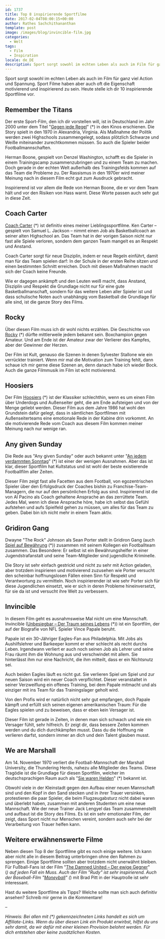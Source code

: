 ```yaml
---
id: 1737
title: Top 8 inspirierende Sportfilme
date: 2017-02-04T08:00:15+00:00
author: Rathes Sachchithananthan
template: post
image: /images/blog/invincible-film.jpg
categories:
  - Welt
tags:
  - Film
  - Inspiration
locale: de_DE
description: Sport sorgt sowohl im echten Leben als auch im Film für ganz viel Action und Spannung. Sport Filme haben aber auch oft die Eigenschaft motivierend und inspirierend zu sein. Heute stelle ich dir 10 inspirierende Sportfilme vor.
---
```


Sport sorgt sowohl im echten Leben als auch im Film für ganz viel Action und Spannung. Sport Filme haben aber auch oft die Eigenschaft motivierend und inspirierend zu sein. Heute stelle ich dir 10 inspirierende Sportfilme vor.

<!--more-->

## Remember the Titans

Der erste Sport-Film, den ich dir vorstellen will, ist in Deutschland im Jahr 2000 unter dem Titel "[Gegen jede Regel](http://amzn.to/2jzWAFh)" (*) in den Kinos erschienen. Die Story spielt in den 1970 in Alexandria, Virginia. Als Maßnahme der Politik werden zwei Highschools zusammengelegt, sodass plötzlich Schwarze und Weiße miteinander zurechtkommen müssen. So auch die Spieler beider Footballmannschaften.

Herman Boone, gespielt von Denzel Washington, schafft es die Spieler in einem Trainingscamp zusammenzubringen und zu einem Team zu machen. Doch gerade in der echten Welt außerhalb des Trainingsfelds kommen auf das Team die Probleme zu. Der Rassismus in den 1970er wird meiner Meinung nach in diesem Film echt gut zum Ausdruck gebracht.

Inspirierend ist vor allem die Rede von Herman Boone, die er vor dem Team hält und vor den Risiken von Hass warnt. Diese Worte passen auch sehr gut in diese Zeit.

## Coach Carter

[Coach Carter](http://amzn.to/2joOKem) (*) ist definitiv eines meiner Lieblingssportfilme. Ken Carter &#8211; gespielt von Samuel L. Jackson &#8211; nimmt einen Job als Basketballcoach an seiner alten Highschool an. Das Team hat in der vorigen Saison nicht nur fast alle Spiele verloren, sondern dem ganzen Team mangelt es an Respekt und Anstand.

Coach Carter sorgt für neue Disziplin, indem er neue Regeln einführt, damit man für das Team spielen darf: In der Schule in der ersten Reihe sitzen und einen bestimmten Schnitt erreichen. Doch mit diesen Maßnahmen macht sich der Coach keine Freunde.

Wie er dagegen ankämpft und den Leuten weiß macht, dass Anstand, Disziplin und Respekt die Grundlage nicht nur für eine gute Basketballmanschaft, sondern für das weitere Leben aller Spieler ist und dass schulische Noten auch unabhängig vom Basketball die Grundlage für alle sind, ist die ganze Story des Films.

## Rocky

Über diesen Film muss ich dir wohl nichts erzählen. Die Geschichte von [Rocky](http://amzn.to/2kdMRWg) (*) dürfte mittlerweile jedem bekannt sein. Boxchampion gegen Amateur. Und am Ende ist der Amateur zwar der Verlierer des Kampfes, aber der Gewinner der Herzen.

Der Film ist Kult, genauso die Szenen in denen Sylvester Stallone wie ein verrückter trainiert. Wenn mir mal die Motivation zum Training fehlt, dann schaue ich mir gerne diese Szenen an, denn danach habe ich wieder Bock. Auch die ganze Filmmusik im Film ist echt motivierend.

<div class="embed-wrapper">
</div>

## Hoosiers

Der Film [Hoosiers](http://amzn.to/2jp0Ns8) (*) ist der Klassiker schlechthin, wenn es um einen Film über Underdogs und Außenseiter geht, die am Ende aufsteigen und von der Menge geliebt werden. Dieser Film aus dem Jahre 1986 hat wohl den Grundstein dafür gelegt, dass in sämtlichen Sportfilmen mit Außenseiterteams eine emotionale Rede in der Kabine drin vorkommt. An die motivierende Rede vom Coach aus diesem Film kommen meiner Meinung nach nur wenige ran.

<div class="embed-wrapper">
</div>

## Any given Sunday

Die Rede aus "Any given Sunday" oder auch bekannt unter "[An jedem verdammten Sonntag](http://amzn.to/2kx706Q)" (*) ist einer der wenigen Ausnahmen. Aber das ist klar, dieser Sportfilm hat Kultstatus und ist wohl der beste existierende Footballfilm aller Zeiten.

Dieser Film zeigt fast alle Facetten aus dem Football, von egozentrischen Spieler über den Erfolgsdruck der Coaches bishin zu Franchise-Team-Managern, die nur auf den persönlichen Erfolg aus sind. Inspirierend ist die von Al Pacino als Coach gehaltene Ansprache an das zerrüttete Team. Jedes Mal, wenn ich diese Ansprache höre, habe ich selbst das Gefühl aufstehen und aufs Spielfeld gehen zu müssen, um alles für das Team zu geben. Dabei bin ich nicht mehr in einem Team aktiv.

## Gridiron Gang

Dwayne "The Rock" Johnson als Sean Porter stellt in Gridiron Gang (auch [Spiel auf Bewährung](http://amzn.to/2k2YfBN) (*)) zusammen mit seinem Kollegen ein Footballteam zusammen. Das Besondere: Er selbst ist ein Bewährungshelfer in einer Jugendstrafanstalt und seine Team-Mitglieder sind jugendliche Kriminelle.

Die Story ist sehr einfach gestrickt und nicht zu sehr mit Action geladen, aber trotzdem inspirieren und motivierend zuzusehen wie Porter versucht den scheinbar hoffnungslosen Fällen einen Sinn für Respekt und Verantwortung zu vermitteln. Noch inspirierender ist wie sehr Porter sich für diese Jugendlichen einsetzt, wie er sich in deren Probleme hineinversetzt, für sie da ist und versucht ihre Welt zu verbessern.

## Invincible

In diesem Film geht es ausnahmsweise Mal nicht um eine Mannschaft. Invincible ([Unbesiegbar &#8211; Der Traum seines Lebens](http://amzn.to/2jHvl9d) (*)) ist ein Sportfilm, der auf der Biografie von NFL Spieler Vince Papale beruht.

Papale ist ein 30-Jähriger Eagles-Fan aus Philadelphia. Mit Jobs als Aushilfslehrer und Barkeeper kommt er eher schlecht als recht durchs Leben. Irgendwann verliert er auch noch seinen Job als Lehrer und seine Frau räumt ihm die Wohnung aus und verschwindet mit allem. Sie hinterlässt ihm nur eine Nachricht, die ihm mitteilt, dass er ein Nichtsnutz sei.

Auch beiden Eagles läuft es nicht gut. Sie verlieren Spiel um Spiel und zur neuen Saison wird ein neuer Coach verpflichtet. Dieser veranstaltet in seiner Verzweiflung ein offenes Training, bei dem Papale mitmacht und als einziger mit ins Team für das Trainingslager geholt wird.

Von den Profis wird er natürlich nicht sehr gut empfangen, doch Papale kämpft und erfüllt sich seinen eigenen amerikanischen Traum: Für die Eagles spielen und zu beweisen, dass er eben kein Versager ist.

Dieser Film ist gerade in Zeiten, in denen man sich schwach und wie ein Versager fühlt, sehr hilfreich. Er zeigt dir, dass bessere Zeiten kommen werden und du dich durchkämpfen musst. Dass du die Hoffnung nie verlieren darfst, sondern immer an dich und dein Talent glauben musst.

## We are Marshall

Am 14. November 1970 verliert die Football-Mannschaft der Marshall University, die Thundering Herds, nahezu alle Mitglieder des Teams. Diese Tragödie ist die Grundlage für diesen Sportfilm, welcher im deutschsprachigen Raum auch als "[Sie waren Helden](http://amzn.to/2kdbGBl)" (*) bekannt ist.

Obwohl viele in der Kleinstadt gegen den Aufbau einer neuen Mannschaft sind und den Kopf in den Sand stecken und in ihrer Trauer versinken, protestieren die paar Spieler, die beim Flugzeugabsturz nicht dabei waren und überlebt haben, zusammen mit anderen Studenten um eine neue Mannschaft. Wie der neue Trainer Jack Lengyel das Team zusammenstellt und aufbaut ist die Story des Films. Es ist ein sehr emotionaler Film, der zeigt, dass Sport nicht nur Menschen vereint, sondern auch sehr bei der Verarbeitung von Trauer helfen kann.

<div class="embed-wrapper">
</div>

## Weitere erwähnenswerte Filme

Neben diesen Top 8 der Sportfilme gibt es noch einige weitere. Ich kann aber nicht alle in diesem Beitrag unterbringen ohne den Rahmen zu sprengen. Einige Sportfilme sollten aber trotzdem nicht unerwähnt bleiben. Für Fußball-Fans ist der Film "[The Damned United – Der ewige Gegner](http://amzn.to/2kd3AIQ)" (*) auf jeden Fall ein Muss. Auch der Film "Rudy" ist sehr inspirierend. Auch der Baseball-Film "[Moneyball](http://amzn.to/2kxf33T)" (*) mit Brad Pitt in der Hauptrolle ist sehr interessant.

Hast du weitere Sportfilme als Tipps? Welche sollte man sich auch definitiv ansehen? Schreib mir gerne in die Kommentare!

–

*Hinweis: Bei allen mit (\*) gekennzeichneten Links handelt es sich um Affiliate-Links. Wenn du über diesen Link ein Produkt erwirbst, hilfst du uns sehr damit, da wir dafür mit einer kleinen Provision belohnt werden. Für dich entstehen aber keine zusätzlichen Kosten.*